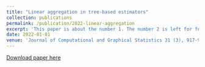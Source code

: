 ```yaml
---
title: "Linear aggregation in tree-based estimators"
collection: publications
permalink: /publication/2022-linear-aggregation
excerpt: 'This paper is about the number 1. The number 2 is left for future work.'
date: 2022-01-01
venue: 'Journal of Computational and Graphical Statistics 31 (3), 917-934'
---
```


[Download paper here](https://www.tandfonline.com/doi/pdf/10.1080/10618600.2022.2026780)

